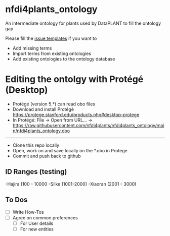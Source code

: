 # nfdi4plants_ontology

An intermediate ontology for plants used by DataPLANT to fill the ontology gap

Please fill the [issue templates](https://github.com/nfdi4plants/nfdi4plants_ontoloy/issues/new/choose) if you want to

- Add missing terms
- Import terms from existing ontologies
- Add existing ontologies to the ontology database



# Editing the ontolgy with Protégé (Desktop)

- Protégé (version 5.*) can read obo files
- Download and install Protégé https://protege.stanford.edu/products.php#desktop-protege
- In Protégé: File -> Open from URL... -> https://raw.githubusercontent.com/nfdi4plants/nfdi4plants_ontology/main/nfdi4plants_ontology.obo

---- 

* Clone this repo locally 
* Open, work on and save locally on the \*.obo in Protege
* Commit and push back to github

## ID Ranges (testing)
-Hajira  (100 - 10000
-Silke   (1001-2000)
-Xiaoran (2001 - 3000)

## To Dos

- [ ] Write How-Tos
- [ ] Agree on common preferences 
  - [ ] For User details  
  - [ ] For new entities
